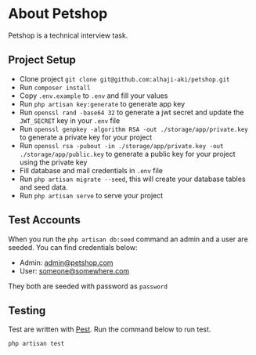 # About Petshop

Petshop is a technical interview task.

## Project Setup

- Clone project `git clone git@github.com:alhaji-aki/petshop.git`
- Run `composer install`
- Copy `.env.example` to `.env` and fill your values
- Run `php artisan key:generate` to generate app key
- Run `openssl rand -base64 32` to generate a jwt secret and update the `JWT_SECRET` key in your `.env` file
- Run `openssl genpkey -algorithm RSA -out ./storage/app/private.key` to generate a private key for your project
- Run `openssl rsa -pubout -in ./storage/app/private.key -out ./storage/app/public.key` to generate a public key for your project using the private key
- Fill database and mail credentials in `.env` file
- Run `php artisan migrate --seed`, this will create your database tables and seed data.
- Run `php artisan serve` to serve your project

## Test Accounts

When you run the `php artisan db:seed` command an admin and a user are seeded. You can find credentials below:

- Admin: <admin@petshop.com>
- User: <someone@somewhere.com>

They both are seeded with password as `password`

## Testing

Test are written with [Pest](https://pestphp.com). Run the command below to run test.

```bash
php artisan test
```
